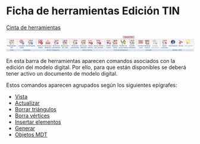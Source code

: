 # Ficha de herramientas Edición TIN

[Cinta de herramientas](../../untitled-12/)

![](../../../.gitbook/assets/ficha-de-herramientas-edicion-tin.jpg)

En esta barra de herramientas aparecen comandos asociados con la edición del modelo digital. Por ello, para que están disponibles se deberá tener activo un documento de modelo digital.

Estos comandos aparecen agrupados según los siguientes epígrafes:

* [Vista](untitled-228.md)
* [Actualizar](untitled-222.md)
* [Borrar triángulos](untitled-224.md)
* [Borra vértices](untitled-223.md)
* [Insertar elementos](untitled-226.md)
* [Generar](untitled-225.md)
* [Objetos MDT](untitled-227.md)

